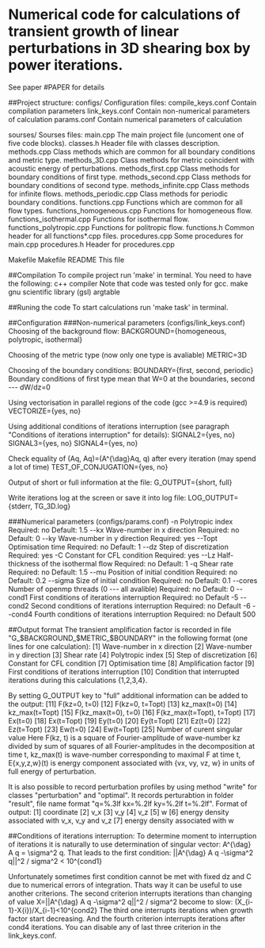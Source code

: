 # Numerical code for calculations of transient growth of linear perturbations in 3D shearing box by power iterations.
See paper #PAPER for details

##Project structure:
configs/																	Configuration files:
			compile_keys.conf									Contain compilation parameters
			link_keys.conf											Contain non-numerical parameters of calculation
			params.conf												Contain numerical parameters of calculation

sourses/																	Sourses files:
			main.cpp													The main project file (uncoment one of five code blocks).
			classes.h													Header file with classes description.
			methods.cpp												Class methods which are common for all boundary conditions and metric type.
			methods_3D.cpp										Class methods for metric coincident with  acoustic energy of perturbations.
			methods_first.cpp									Class methods for boundary conditions of first type.
			methods_second.cpp								Class methods for boundary conditions of second type.
			methods_infinite.cpp								Class methods for infinite flows.
			methods_periodic.cpp								Class methods for periodic boundary conditions.
			functions.cpp											Functions which are common for all flow types.
			functions_homogeneous.cpp					Functions for homogeneous flow.
			functions_isothermal.cpp						Functions for isothermal flow.
			functions_polytropic.cpp						Functions for politropic flow.
			functions.h												Common header for all functions*.cpp files.
			procedures.cpp											Some procedures for main.cpp
			procedures.h												Header for procedures.cpp

Makefile																	Makefile
README																This file

##Compilation
To compile project run 'make' in terminal.
You need to have the following:
c++ compiler														Note that code was tested only for gcc.
make
gnu scientific library (gsl)
argtable

##Runing the code
To start calculations run 'make task' in terminal.

##Configuration
###Non-numerical parameters (configs/link_keys.conf)
Choosing of the background flow:
BACKGROUND={homogeneous, polytropic, isothermal}

Choosing of the metric type (now only one type is avaliable)
METRIC=3D

Choosing of the boundary conditions:
BOUNDARY={first, second, periodic}
Boundary conditions of first type mean that W=0 at the boundaries, second --- dW/dz=0

Using vectorisation in parallel regions of the code (gcc >=4.9 is required)
VECTORIZE={yes, no}

Using additional conditions of iterations interruption (see paragraph "Conditions of iterations interruption" for details):
SIGNAL2={yes, no}
SIGNAL3={yes, no}
SIGNAL4={yes, no}

Check equality of (Aq, Aq)=(A^{\dag}Aq, q) after every iteration (may spend a lot of time)
TEST_OF_CONJUGATION={yes, no}

Output of short or full information at the file:
G_OUTPUT={short, full}

Write iterations log at the screen or save it into log file:
LOG_OUTPUT={stderr, TG_3D.log}

###Numerical parameters (configs/params.conf)
	-n 			<double>		Polytropic index														Required: no		Default: 1.5
	--kx			<double> 		Wave-number in x direction									Required: no 		Default: 0
	--ky			<double> 		Wave-number in y direction 									Required: yes
	--Topt 	<double>		Optimisation time													Required: no 		Default: 1
	--dz			<double>		Step of discretization												Required: yes
	-C			<double> 		Constant for CFL condition 									Required: yes
	--Lz			<double>		Half-thickness of the isothermal flow 					Required: no		Default: 1
	-q 			<double> 		Shear rate																	Required: no		Default: 1.5
	--mu		<double>		Position of initial condition									Required: no		Default: 0.2
	--sigma	<double>		Size of initial condition											Required: no		Default: 0.1
	--cores	<int>				Number of openmp threads (0 --- all avalible)	Required: no		Default: 0
	--cond1	<double> 		First conditions of iterations interruption 			Required: no		Default -5
	--cond2	<double> 		Second conditions of iterations interruption 		Required: no		Default -6
	--cond4	<int>				Fourth conditions of iterations interruption 		Required: no		Default 500

##Output format
The transient amplification factor is recorded in file "G_$BACKGROUND_$METRIC_$BOUNDARY" in the following format (one lines for one calculation):
	[1] Wave-number in x direction
	[2] Wave-number in y direction
	[3] Shear rate
	[4] Polytropic index
	[5] Step of discretization
	[6] Constant for CFL condition
	[7] Optimisation time
	[8] Amplification factor
	[9] First conditions of iterations interruption
	[10] Condition that interrupted iterations during this calculations {1,2,3,4}.

By setting G_OUTPUT key to "full" additional information can be added to the output:
	[11] F(kz=0, t=0)
	[12] F(kz=0, t=Topt)
	[13] kz_max(t=0)
	[14] kz_max(t=Topt)
	[15] F(kz_max(t=0), t=0)
	[16] F(kz_max(t=Topt), t=Topt)
	[17] Ex(t=0)
	[18]	Ex(t=Topt)
	[19] Ey(t=0)
	[20] Ey(t=Topt)
	[21] Ez(t=0)
	[22] Ez(t=Topt)
	[23] Ew(t=0)
	[24] Ew(t=Topt)
	[25] Number of curent singular value
Here F(kz, t) is a square of Fourier-amplitude of wave-number kz divided by sum of squares of all Fourier-amplitudes in the decomposition at time t,
kz_max(t) is wave-number corresponding to maximal F at time t,
E{x,y,z,w}(t) is energy component associated with {vx, vy, vz, w} in units of full energy of perturbation.

It is also possible to record perturbation profiles by using method "write" for classes "perturbation" and "optimal".
It records perturabtion in folder "result", file name format "q=%.3lf kx=%.2lf ky=%.2lf t=%.2lf".
Format of output:
	[1] coordinate
	[2] v_x
	[3] v_y
	[4] v_z
	[5] w
	[6] energy density associated with v_x, v_y and v_z
	[7] energy density associated with w

##Conditions of iterations interruption:
To determine moment to interruption of iterations it is naturally to use determination of singular vector:
A^{\dag} A q = \sigma^2 q.
That leads to the first condition:
||A^{\dag} A q -\sigma^2 q||^2 / sigma^2 < 10^{cond1}

Unfortunately sometimes first condition cannot be met with fixed dz and C due to numerical errors of integration.
Thats way it can be useful to use another criterions.
The second criterion interrupts iterations than changing of value X=||A^{\dag} A q -\sigma^2 q||^2 / sigma^2 become to slow:
(X_{i-1}-X{i})/X_{i-1}<10^{cond2}
The third one interrupts iterations when growth factor start decreasing.
And the fourth criterion interrupts iterations after cond4 iterations.
You can disable any of last three criterion in the link_keys.conf.
